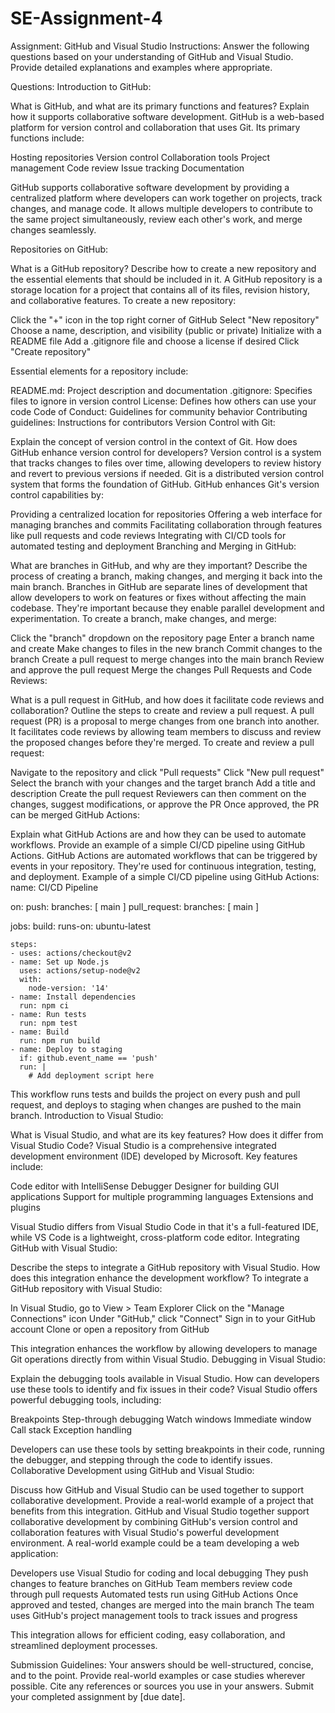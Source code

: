 # SE-Assignment-4
Assignment: GitHub and Visual Studio
Instructions:
Answer the following questions based on your understanding of GitHub and Visual Studio. Provide detailed explanations and examples where appropriate.

Questions:
Introduction to GitHub:

What is GitHub, and what are its primary functions and features? Explain how it supports collaborative software development.
GitHub is a web-based platform for version control and collaboration that uses Git. Its primary functions include:

Hosting repositories
Version control
Collaboration tools
Project management
Code review
Issue tracking
Documentation

GitHub supports collaborative software development by providing a centralized platform where developers can work together on projects, track changes, and manage code. It allows multiple developers to contribute to the same project simultaneously, review each other's work, and merge changes seamlessly.

Repositories on GitHub:

What is a GitHub repository? Describe how to create a new repository and the essential elements that should be included in it.
A GitHub repository is a storage location for a project that contains all of its files, revision history, and collaborative features. To create a new repository:

Click the "+" icon in the top right corner of GitHub
Select "New repository"
Choose a name, description, and visibility (public or private)
Initialize with a README file
Add a .gitignore file and choose a license if desired
Click "Create repository"

Essential elements for a repository include:

README.md: Project description and documentation
.gitignore: Specifies files to ignore in version control
License: Defines how others can use your code
Code of Conduct: Guidelines for community behavior
Contributing guidelines: Instructions for contributors
Version Control with Git:

Explain the concept of version control in the context of Git. How does GitHub enhance version control for developers?
Version control is a system that tracks changes to files over time, allowing developers to review history and revert to previous versions if needed. Git is a distributed version control system that forms the foundation of GitHub.
GitHub enhances Git's version control capabilities by:

Providing a centralized location for repositories
Offering a web interface for managing branches and commits
Facilitating collaboration through features like pull requests and code reviews
Integrating with CI/CD tools for automated testing and deployment
Branching and Merging in GitHub:

What are branches in GitHub, and why are they important? Describe the process of creating a branch, making changes, and merging it back into the main branch.
Branches in GitHub are separate lines of development that allow developers to work on features or fixes without affecting the main codebase. They're important because they enable parallel development and experimentation.
To create a branch, make changes, and merge:

Click the "branch" dropdown on the repository page
Enter a branch name and create
Make changes to files in the new branch
Commit changes to the branch
Create a pull request to merge changes into the main branch
Review and approve the pull request
Merge the changes
Pull Requests and Code Reviews:

What is a pull request in GitHub, and how does it facilitate code reviews and collaboration? Outline the steps to create and review a pull request.
A pull request (PR) is a proposal to merge changes from one branch into another. It facilitates code reviews by allowing team members to discuss and review the proposed changes before they're merged.
To create and review a pull request:

Navigate to the repository and click "Pull requests"
Click "New pull request"
Select the branch with your changes and the target branch
Add a title and description
Create the pull request
Reviewers can then comment on the changes, suggest modifications, or approve the PR
Once approved, the PR can be merged
GitHub Actions:

Explain what GitHub Actions are and how they can be used to automate workflows. Provide an example of a simple CI/CD pipeline using GitHub Actions.
GitHub Actions are automated workflows that can be triggered by events in your repository. They're used for continuous integration, testing, and deployment.
Example of a simple CI/CD pipeline using GitHub Actions:
name: CI/CD Pipeline

on:
  push:
    branches: [ main ]
  pull_request:
    branches: [ main ]

jobs:
  build:
    runs-on: ubuntu-latest

    steps:
    - uses: actions/checkout@v2
    - name: Set up Node.js
      uses: actions/setup-node@v2
      with:
        node-version: '14'
    - name: Install dependencies
      run: npm ci
    - name: Run tests
      run: npm test
    - name: Build
      run: npm run build
    - name: Deploy to staging
      if: github.event_name == 'push'
      run: |
        # Add deployment script here
This workflow runs tests and builds the project on every push and pull request, and deploys to staging when changes are pushed to the main branch.
Introduction to Visual Studio:

What is Visual Studio, and what are its key features? How does it differ from Visual Studio Code?
Visual Studio is a comprehensive integrated development environment (IDE) developed by Microsoft. Key features include:

Code editor with IntelliSense
Debugger
Designer for building GUI applications
Support for multiple programming languages
Extensions and plugins

Visual Studio differs from Visual Studio Code in that it's a full-featured IDE, while VS Code is a lightweight, cross-platform code editor.
Integrating GitHub with Visual Studio:

Describe the steps to integrate a GitHub repository with Visual Studio. How does this integration enhance the development workflow?
To integrate a GitHub repository with Visual Studio:

In Visual Studio, go to View > Team Explorer
Click on the "Manage Connections" icon
Under "GitHub," click "Connect"
Sign in to your GitHub account
Clone or open a repository from GitHub

This integration enhances the workflow by allowing developers to manage Git operations directly from within Visual Studio.
Debugging in Visual Studio:

Explain the debugging tools available in Visual Studio. How can developers use these tools to identify and fix issues in their code?
Visual Studio offers powerful debugging tools, including:

Breakpoints
Step-through debugging
Watch windows
Immediate window
Call stack
Exception handling

Developers can use these tools by setting breakpoints in their code, running the debugger, and stepping through the code to identify issues.
Collaborative Development using GitHub and Visual Studio:

Discuss how GitHub and Visual Studio can be used together to support collaborative development. Provide a real-world example of a project that benefits from this integration.
GitHub and Visual Studio together support collaborative development by combining GitHub's version control and collaboration features with Visual Studio's powerful development environment.
A real-world example could be a team developing a web application:

Developers use Visual Studio for coding and local debugging
They push changes to feature branches on GitHub
Team members review code through pull requests
Automated tests run using GitHub Actions
Once approved and tested, changes are merged into the main branch
The team uses GitHub's project management tools to track issues and progress

This integration allows for efficient coding, easy collaboration, and streamlined deployment processes.

Submission Guidelines:
Your answers should be well-structured, concise, and to the point.
Provide real-world examples or case studies wherever possible.
Cite any references or sources you use in your answers.
Submit your completed assignment by [due date].
